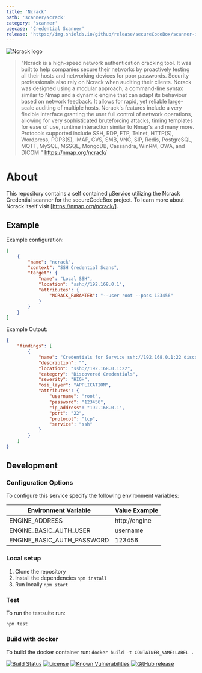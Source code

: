 ```yaml
---
title: 'Ncrack'
path: 'scanner/Ncrack'
category: 'scanner'
usecase: 'Credential Scanner'
release: 'https://img.shields.io/github/release/secureCodeBox/scanner-infrastructure-ncrack.svg'
---
```


![Ncrack logo](https://nmap.org/ncrack/images/ncrack_logo.png)

> "Ncrack is a high-speed network authentication cracking tool. It was built to help companies secure their networks by proactively testing all their hosts and networking devices for poor passwords. Security professionals also rely on Ncrack when auditing their clients. Ncrack was designed using a modular approach, a command-line syntax similar to Nmap and a dynamic engine that can adapt its behaviour based on network feedback. It allows for rapid, yet reliable large-scale auditing of multiple hosts. Ncrack's features include a very flexible interface granting the user full control of network operations, allowing for very sophisticated bruteforcing attacks, timing templates for ease of use, runtime interaction similar to Nmap's and many more. Protocols supported include SSH, RDP, FTP, Telnet, HTTP(S), Wordpress, POP3(S), IMAP, CVS, SMB, VNC, SIP, Redis, PostgreSQL, MQTT, MySQL, MSSQL, MongoDB, Cassandra, WinRM, OWA, and DICOM " https://nmap.org/ncrack/

<!-- end -->

# About

This repository contains a self contained µService utilizing the Ncrack Credential scanner for the secureCodeBox project. To learn more about Ncrack itself visit [https://nmap.org/ncrack/].

## Example

Example configuration:

```json
[
    {
        "name": "ncrack",
        "context": "SSH Credential Scans",
        "target": {
            "name": "Local SSH",
            "location": "ssh://192.168.0.1",
            "attributes": {
                "NCRACK_PARAMTER": "--user root --pass 123456"
            }
        }
    }
]
```

Example Output:

```json
{
    "findings": [
        {
            "name": "Credentials for Service ssh://192.168.0.1:22 discovered via bruteforce.",
            "description": "",
            "location": "ssh://192.168.0.1:22",
            "category": "Discovered Credentials",
            "severity": "HIGH",
            "osi_layer": "APPLICATION",
            "attributes": {
                "username": "root",
                "password": "123456",
                "ip_address": "192.168.0.1",
                "port": "22",
                "protocol": "tcp",
                "service": "ssh"
            }
        }
    ]
}
```

## Development

### Configuration Options

To configure this service specify the following environment variables:

| Environment Variable       | Value Example |
| -------------------------- | ------------- |
| ENGINE_ADDRESS             | http://engine |
| ENGINE_BASIC_AUTH_USER     | username      |
| ENGINE_BASIC_AUTH_PASSWORD | 123456        |

### Local setup

1.  Clone the repository
2.  Install the dependencies `npm install`
3.  Run locally `npm start`

### Test

To run the testsuite run:

`npm test`

### Build with docker

To build the docker container run: `docker build -t CONTAINER_NAME:LABEL .`

[![Build Status](https://travis-ci.com/secureCodeBox/scanner-infrastructure-ncrack.svg?branch=master)](https://travis-ci.com/secureCodeBox/scanner-infrastructure-ncrack)
[![License](https://img.shields.io/badge/License-Apache%202.0-blue.svg)](https://opensource.org/licenses/Apache-2.0)
[![Known Vulnerabilities](https://snyk.io/test/github/secureCodeBox/scanner-infrastructure-ncrack/badge.svg)](https://snyk.io/test/github/secureCodeBox/scanner-infrastructure-ncrack)
[![GitHub release](https://img.shields.io/github/release/secureCodeBox/scanner-infrastructure-ncrack.svg)](https://github.com/secureCodeBox/scanner-infrastructure-ncrack/releases/latest)
